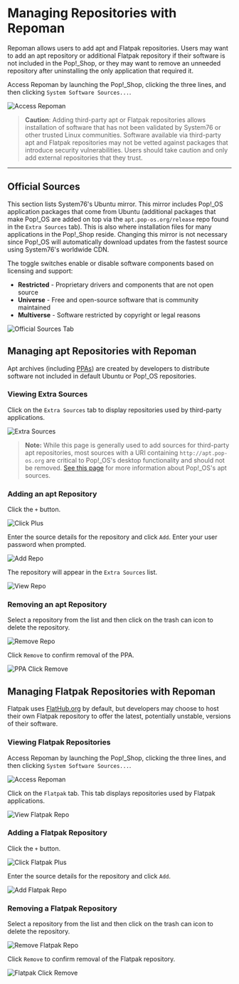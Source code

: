 # Managing Repositories with Repoman

Repoman allows users to add apt and Flatpak repositories. Users may want to add an apt repository or additional Flatpak repository if their software is not included in the Pop!\_Shop, or they may want to remove an unneeded repository after uninstalling the only application that required it.

Access Repoman by launching the Pop!\_Shop, clicking the three lines, and then clicking `System Software Sources...`.

![Access Repoman](/images/manage-repos/access-repoman.png)

>**Caution**: Adding third-party apt or Flatpak repositories allows installation of software that has not been validated by System76 or other trusted Linux communities. Software available via third-party apt and Flatpak repositories may not be vetted against packages that introduce security vulnerabilities. Users should take caution and only add external repositories that they trust.
---

## Official Sources

This section lists System76's Ubuntu mirror. This mirror includes Pop!\_OS application packages that come from Ubuntu (additional packages that make Pop!\_OS are added on top via the `apt.pop-os.org/release` repo found in the `Extra Sources` tab). This is also where installation files for many applications in the Pop!\_Shop reside. Changing this mirror is not necessary since Pop!\_OS will automatically download updates from the fastest source using System76's worldwide CDN.

The toggle switches enable or disable software components based on licensing and support:

- **Restricted** - Proprietary drivers and components that are not open source
- **Universe** - Free and open-source software that is community maintained
- **Multiverse** - Software restricted by copyright or legal reasons

![Official Sources Tab](/images/manage-repos/official-sources-tab.png)

## Managing apt Repositories with Repoman

Apt archives (including [PPAs](manage-repos.md#ppas)) are created by developers to distribute software not included in default Ubuntu or Pop!\_OS repositories.

### Viewing Extra Sources

Click on the `Extra Sources` tab to display repositories used by third-party applications.

![Extra Sources](/images/manage-repos/extra-sources.png)

>**Note:** While this page is generally used to add sources for third-party apt repositories, most sources with a URI containing `http://apt.pop-os.org` are critical to Pop!\_OS's desktop functionality and should not be removed. [See this page](https://apt-origin.pop-os.org/) for more information about Pop!\_OS's apt sources.

### Adding an apt Repository

Click the `+` button.

![Click Plus](/images/manage-repos/click-plus.png)

Enter the source details for the repository and click `Add`. Enter your user password when prompted.

![Add Repo](/images/manage-repos/add-repo.png)

The repository will appear in the `Extra Sources` list.

![View Repo](/images/manage-repos/view-repo.png)

### Removing an apt Repository

Select a repository from the list and then click on the trash can icon to delete the repository.

![Remove Repo](/images/manage-repos/remove-repo.png)

Click `Remove` to confirm removal of the PPA.

![PPA Click Remove](/images/manage-repos/ppa-click-remove.png)

## Managing Flatpak Repositories with Repoman

Flatpak uses [FlatHub.org](https://flathub.org/home) by default, but developers may choose to host their own Flatpak repository to offer the latest, potentially unstable, versions of their software.

### Viewing Flatpak Repositories

Access Repoman by launching the Pop!\_Shop, clicking the three lines, and then clicking `System Software Sources...`.

![Access Repoman](/images/manage-repos/access-repoman.png)

Click on the `Flatpak` tab. This tab displays repositories used by Flatpak applications.

![View Flatpak Repo](/images/manage-repos/view-flatpak-repo.png)

### Adding a Flatpak Repository

Click the `+` button.

![Click Flatpak Plus](/images/manage-repos/click-flatpak-plus.png)

Enter the source details for the repository and click `Add`.

![Add Flatpak Repo](/images/manage-repos/add-flatpak-repo.png)

### Removing a Flatpak Repository

Select a repository from the list and then click on the trash can icon to delete the repository.

![Remove Flatpak Repo](/images/manage-repos/remove-flatpak-repo.png)

Click `Remove` to confirm removal of the Flatpak repository.

![Flatpak Click Remove](/images/manage-repos/flatpak-click-remove.png)
